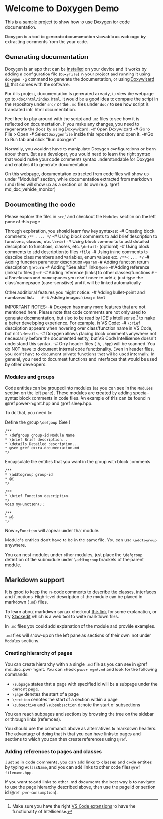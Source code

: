 # Welcome to Doxygen Demo

This is a sample project to show how to use [Doxygen](https://www.doxygen.nl/) for code documentation.

Doxygen is a tool to generate documentation viewable as webpage by extracting comments from the your code.

## Generating documentation

Doxygen is an app that can be [installed](https://www.doxygen.nl/manual/install.html) on your device and it works by adding a configuration file (`Doxyfile`) in your project and running it using `doxygen -g` command to generate the documentation, or using [Doxywizard UI](https://www.doxygen.nl/manual/doxywizard_usage.html) that comes with the software.

For this project, documentation is generated already, to view the webpage go to `/doc/html/index.html`. it would be a good idea to compare the script in the repository under `src/` or the `.md` files under `doc/` to see how script is translated into html documentation.

Feel free to play around with the script and `.md` files to see how it is reflected on documentation. If you make any changes, you need to regenerate the docs by using Doxywizard:
 -# Open Doxywizard
 -# Go to File > Open
 -# Select `Doxygenfile` inside this repository and open it.
 -# Go to Run tab and click "Run doxygen"

 Normally, you wouldn't have to manipulate Doxygen configurations or learn about them. But as a developer, you would need to learn the right syntax that would make your code comments syntax understandable for Doxygen and enables it to generate documentation.
 
 On this webpage, documentation extracted from code files will show up under "Modules" section, while documentation extracted from markdown (.md) files will show up as a section on its own (e.g. @ref md_doc_vehicle_monitor)

## Documenting the code

Please explore the files in `src/` and checkout the `Modules` section on the left pane of this page.

Through exploration, you should learn few key syntaxes:
 -# Creating block comments `/** .... */`
 -# Using block comments to add brief description to functions, classes, etc. `\brief`
 -# Using block comments to add detailed description to functions, classes, etc. `\details` (optional)
 -# Using block comments to add description to files `\file`
 -# Using inline comments to describe class members and variables, enum values etc. `/**< ... */`
 -# Adding function parameter description `@param`
 -# Adding function return description `@return`
 -# Adding "See also" links `@see`
 -# Adding reference (links) to files `@ref`
 -# Adding reference (links) to other classes/functions `#`
  -# For classes and namespaces you don't need to add `#`, just type the class/namepsace (case-sensitive) and it will be linked automatically

Other additional features you might notice:
 -# Adding bullet-point and numbered lists `-` `-#`
 -# Adding images `\image html`

IMPORTANT NOTES:
 -# Doxygen has many more features that are not mentioned here. Please note that code comments are not only used to generate documentation, but also to be read by IDE's Intellisense [^1] to make a better developing experience. For example, in VS Code:
  -# `\brief` description appears when hovering over class/function name in VS Code, but not `\details`.
  -# Doxygen allows placing block comments anywhere not necessarily before the documented entity, but VS Code Intellisense doesn't understand this syntax.
 -# Only header files (`.h`, `.hpp`) will be scanned. You do NOT have to document internal code functionality. Even in header files, you don't have to document private functions that wil be used internally. In general, you need to document functions and interfaces that would be used by other developers.

[^1]: Make sure you have the right [VS Code extensions](https://marketplace.visualstudio.com/items?itemName=ms-vscode.cpptools-extension-pack) to have the functionality of Intellisense.

### Modules and groups

Code entities can be grouped into modules (as you can see in the `Modules` section on the left pane). These modules are created by adding special-syntax block comments in code files. An example of this can be found in @ref power-mgmt.hpp and @ref sleep.hpp.

To do that, you need to:

Define the group `\defgoup` (See )

    /**
    * \defgroup group-id Module Name
    * \brief Brief description...
    * \details Detailed description...
    * @see @ref extra-documentation.md
    */

Encapsulate the entities that you want in the group with block comments

    /**
    * \addtogroup group-id
    * @{
    */

    /**
    * \brief Function description.
    */
    void myFunction();

    /**
    * @}
    */

Now `myFunction` will appear under that module.

Module's entities don't have to be in the same file. You can use `\addtogroup` anywhere.

You can nest modules under other modules, just place the `\defgroup` definition of the submodule under `\addtogroup` brackets of the parent module.

## Markdown support

It is good to keep the in-code comments to describe the classes, interfaces and functions.
High-level description of the module can be placed in markdown (`.md`) files.

To learn about markdown syntax checkout [this link](https://www.freecodecamp.org/news/markdown-cheatsheet/) for some explanation, or try [Stackedit](https://stackedit.io/) which is a web tool to write markdown files.

In `.md` files you could add explanation of the module and provide examples.

`.md` files will show-up on the left pane as sections of their own, not under `Modules` sections.

### Creating hierarchy of pages

You can create hierarchy within a single `.md` file as you can see in @ref md_doc_pwr-mgmt. You can check `power-mgmt.md` and look for the following commands:

- `\subpage` states that a page with specified id will be a subpage under the current page.
- `\page` denotes the start of a page
- `\section` denotes the start of a section within a page
- `\subsection` and `\subsubsection` denote the start of subsections

You can reach subpages and sections by browsing the tree on the sidebar or through links (refernces).

You should use the commands above as alternatives to markdown headers. The advantage of doing that is that you can have links to pages and sections to which you can then create references using `@ref`.

### Adding references to pages and classes

Just as in code comments, you can add links to classes and code entities by typing `#ClassName`, and you can add links to other code files `@ref filename.hpp`.

If you want to add links to other .md documents the best way is to navigate to use the page hierarchy described above, then use the page id or section id (`@ref pwr-consumption`).